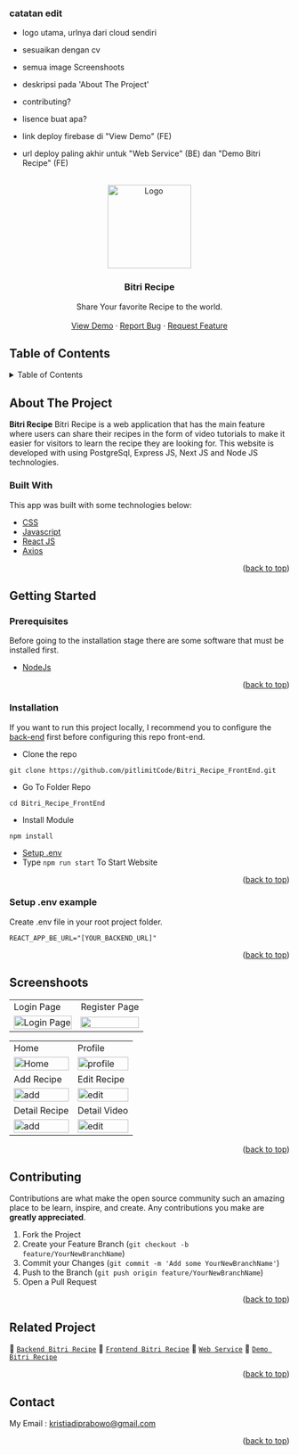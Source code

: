 ### catatan edit
- logo utama, urlnya dari cloud sendiri
- sesuaikan dengan cv
- semua image Screenshoots
- deskripsi pada 'About The Project'
- contributing?
- lisence buat apa?
- link deploy firebase di "View Demo" (FE)

- url deploy paling akhir untuk "Web Service" (BE) dan "Demo Bitri Recipe" (FE)

<div id="top"></div>

<!-- PROJECT LOGO -->
<br />
<div align="center">
  <a href="https://github.com/pitlimitCode/Bitri_Recipe_FrontEnd/tree/master">
    <img src="https://lh3.googleusercontent.com/AUnVkYlLiu75LwM_KzpbV5nIq8I4rA6uqoLI-keYPMC6G7p7CAH3aXXsg3U5eaiO63i3uN_PNF3y3nk-0q6CEUT8xAn9fFzkjtvMtuAXDA-ynKrmemFP8oOREsfviSD2nNqbAoEDf-fbI3YzLXbxl1mDccduSLDcsPHaoZuCxC-o36_XPaO485MFoI1lnL2e5mHi-wEUfJpJz1tpzuF2EKZmhjgr3Vdae6Lz8fKT3amZfTSCdjufXBOJMVPVtmKPdD1kuzguty9uFlNVi33SWcpWQ8q_dv1ji1S8Y7K-qzvkO9g-tjuNT93YqlmIDf4K0vj3GhsiGbI6MSwtR5VaIPrbIswsTXGu0Pc0zoFHsVxlSyoNvr8JXXxGnLymENKGxUdZ8dWqEw8zKyim0o4cDMsPySCNQ9Cjd9LXBks_MCjG7pSjHHkZjQbdiMsf4sCNVC9SK0iY9UMjNAwmhuIMH2U0IM84l7bi3mlMpbOsRTdYvdCuQYj011mgaeVqiCzAxlbSPbK_kPyB6M6aUHUuJZLtc3ZQZMGQ0_a12-JyhQRKqHqM_uIPx-5UThleaPZQryGiRDJPZee8MQagbgxDBUPwUolIfT7wyUB0_47izt2oFjssaDjSTZrrI3WGBqZjSbD_viDLT5DVJdhA-pp5anNrTEpUgB1_76W9r-pc_gtQ72V_bEUJCaT0n4AbqDHA1w2oGt7T0XIRIy1MUsoO-HOLIpcCqKczqulGggU1BhfPh3Qemx657hxM8cGztt-p6mZ6zM93WTOPkr01_TkPOtCy4PyF60uSfFMY=w626-h625-no?authuser=1" alt="Logo" width="150px">
  </a>

  <h3 align="center">Bitri Recipe</h3>

  <p align="center">
    Share Your favorite Recipe to the world.
    <br />
    <br />
    <a href="#">View Demo</a>
    ·
    <a href="https://github.com/pitlimitCode/Bitri_Recipe_FrontEnd/issues">Report Bug</a>
    ·
    <a href="https://github.com/pitlimitCode/Bitri_Recipe_FrontEnd/issues">Request Feature</a>
  </p>
</div>

<!-- TABLE OF CONTENTS -->

## Table of Contents

<details>
  <summary>Table of Contents</summary>
  <ol>
    <li>
      <a href="#about-the-project">About The Project</a>
      <ul>
        <li><a href="#built-with">Built With</a></li>
      </ul>
    </li>
    <li>
      <a href="#getting-started">Getting Started</a>
      <ul>
        <li><a href="#prerequisites">Prerequisites</a></li>
        <li><a href="#installation">Installation</a></li>
        <li><a href="#setup-env-example">Setup .env example</a></li>
      </ul>
    </li>
    <li><a href="#screenshoots">Screenshots</a></li>
    <li><a href="#contributing">Contributing</a></li>
    <li><a href="#related-project">Related Project</a></li>
    <li><a href="#contact">Contact</a></li>
  </ol>
</details>

<!-- ABOUT THE PROJECT -->

## About The Project

**Bitri Recipe** Bitri Recipe is a web application that has the main feature where users can share their recipes in the form of video tutorials to make it easier for visitors to learn the recipe they are looking for. This website is developed with using PostgreSql, Express JS, Next JS and Node JS technologies.

### Built With

This app was built with some technologies below:

- [CSS](https://developer.mozilla.org/en-US/docs/Web/CSS)
- [Javascript](https://www.javascript.com/)
- [React JS](https://reactjs.org)
- [Axios](https://axios-http.com/)

<p align="right">(<a href="#top">back to top</a>)</p>

<!-- GETTING STARTED -->

## Getting Started

### Prerequisites
Before going to the installation stage there are some software that must be installed first.
- [NodeJs](https://nodejs.org/en/download/)
<p align="right">(<a href="#top">back to top</a>)</p>

### Installation
If you want to run this project locally, I recommend you to configure the [back-end](https://github.com/pitlimitCode/Bitri_Recipe_Web/tree/FrontEnd+) first before configuring this repo front-end.

- Clone the repo
```
git clone https://github.com/pitlimitCode/Bitri_Recipe_FrontEnd.git
```
- Go To Folder Repo
```
cd Bitri_Recipe_FrontEnd
```
- Install Module
```
npm install
```

- <a href="#setup-env">Setup .env</a>
- Type ` npm run start ` To Start Website
<p align="right">(<a href="#top">back to top</a>)</p>

### Setup .env example

Create .env file in your root project folder.

```
REACT_APP_BE_URL="[YOUR_BACKEND_URL]"
```
<p align="right">(<a href="#top">back to top</a>)</p>

## Screenshoots
<p align="center" display=flex>
<table>
 
  <tr>
    <td>Login Page</td>
    <td>Register Page</td>
  </tr>
  <tr>
    <td><image src="https://res.cloudinary.com/dbpfwb5ok/image/upload/v1659351592/portofolio/recipe/login_ukszon.png" alt="Login Page" width=100%></td>
    <td><image src="https://res.cloudinary.com/dbpfwb5ok/image/upload/v1659351587/portofolio/recipe/register_jsv1kj.png" width=100%/></td>
  </tr>
</table>

<table>
  <tr>
    <td>Home</td>
    <td>Profile</td>
  </tr>
  <tr>
    <td><image src="https://res.cloudinary.com/dbpfwb5ok/image/upload/v1659255590/portofolio/recipe/Home_az4b40.png" alt="Home" width=100%></td>
    <td><image src="https://res.cloudinary.com/dbpfwb5ok/image/upload/v1659351616/portofolio/recipe/profile_mkvlj8.png" alt="profile" width=100%/></td>
  </tr>
    
  <tr>
    <td>Add Recipe</td>
    <td>Edit Recipe</td>
  </tr>
  <tr>
    <tr>
    <td><image src="https://res.cloudinary.com/dbpfwb5ok/image/upload/v1659359397/portofolio/recipe/Add_Recipe_ui9vgx.png" alt="add" width=100%></td>
    <td><image src="https://res.cloudinary.com/dbpfwb5ok/image/upload/v1659255601/portofolio/recipe/Edit_Profile_dssupf.png" alt="edit" width=100%/></td>
  </tr>

  <tr>
    <td>Detail Recipe</td>
    <td>Detail Video</td>
  </tr>
  <tr>
    <tr>
    <td><image src="https://res.cloudinary.com/dbpfwb5ok/image/upload/v1659255614/portofolio/recipe/detailRecipe_mgby3w.png" alt="add" width=100%></td>
    <td><image src="https://res.cloudinary.com/dbpfwb5ok/image/upload/v1659255615/portofolio/recipe/detailVideo_rpajes.png" alt="edit" width=100%/></td>
  </tr>
</table>
      
</p>
<p align="right">(<a href="#top">back to top</a>)</p>

## Contributing
Contributions are what make the open source community such an amazing place to be learn, inspire, and create. Any contributions you make are **greatly appreciated**.
1. Fork the Project
2. Create your Feature Branch (`git checkout -b feature/YourNewBranchName`)
3. Commit your Changes (`git commit -m 'Add some YourNewBranchName'`)
4. Push to the Branch (`git push origin feature/YourNewBranchName`)
5. Open a Pull Request
<p align="right">(<a href="#top">back to top</a>)</p>

## Related Project
:rocket: [`Backend Bitri Recipe`](https://github.com/pitlimitCode/Bitri_Recipe_Web/tree/FrontEnd+)
:rocket: [`Frontend Bitri Recipe`](https://github.com/pitlimitCode/Bitri_Recipe_FrontEnd/tree/master)
:rocket: [`Web Service`](#)
:rocket: [`Demo Bitri Recipe`](#)
<p align="right">(<a href="#top">back to top</a>)</p>

## Contact
My Email : kristiadiprabowo@gmail.com
<p align="right">(<a href="#top">back to top</a>)</p>